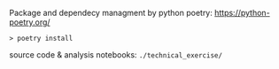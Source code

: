 Package and dependecy managment by python poetry: https://python-poetry.org/

```
> poetry install 
```
source code & analysis notebooks: `./technical_exercise/`
